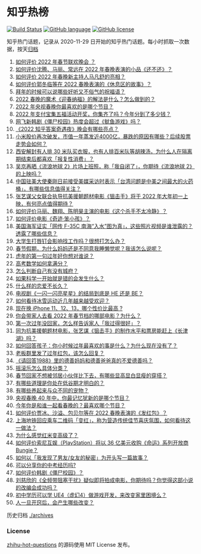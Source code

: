 # 知乎热榜
[![Build Status](https://github.com/ToWeLong/zhihu-hot-questions/workflows/CI/badge.svg)](https://github.com/ToWeLong/zhihu-hot-questions/actions)
[![GitHub language](https://img.shields.io/badge/language-golang-orange.svg)](https://golang.org/)
[![GitHub license](https://img.shields.io/github/license/ToWeLong/zhihu-hot-questions)](https://github.com/ToWeLong/zhihu-hot-questions/blob/main/LICENSE)

知乎热门话题，记录从 2020-11-29 日开始的知乎热门话题。每小时抓取一次数据，按天[归档](./archives)

<!-- BEGIN -->

1. [如何评价 2022 年春节联欢晚会 ？](https://www.zhihu.com/question/514233220)
1. [如何评价沈腾、马丽、常远在 2022 年春晚表演的小品《还不还》？](https://www.zhihu.com/question/514237081)
1. [如何评价 2022 年春晚新主持人马凡舒的亮相？](https://www.zhihu.com/question/514237585)
1. [如何评价郭冬临等在 2022 春晚表演的《休息区的故事》？](https://www.zhihu.com/question/514248213)
1. [拜年的时候可以说哪些好听又不俗气的祝福语？](https://www.zhihu.com/question/512454516)
1. [2022 春晚的魔术《迎春纳福》的解法是什么？怎么做到的？](https://www.zhihu.com/question/514244197)
1. [2022 年央视春晚你最喜欢的是哪个节目？](https://www.zhihu.com/question/514251916)
1. [2022 年支付宝集五福活动开奖，你集齐了吗？今年分到了多少钱？](https://www.zhihu.com/question/514242723)
1. [网飞新韩剧《僵尸校园》热度会超过《鱿鱼游戏》吗？](https://www.zhihu.com/question/513822236)
1. [《2022 知乎答案奇遇夜》晚会有哪些亮点？](https://www.zhihu.com/question/513941351)
1. [小米股价再次破发，市值一年蒸发近4000亿，暴跌的原因有哪些？后续股票走势会如何？](https://www.zhihu.com/question/513765651)
1. [西安解封有人排 30 米队买衣服，也有人排百米队等胡辣汤，为什么人在隔离期结束后都喜欢「报复性消费」？](https://www.zhihu.com/question/513192096)
1. [吴京再晒《流浪地球 2》片场上班照，称「我自闭了」，你期待《流浪地球 2》的上映吗？](https://www.zhihu.com/question/513781209)
1. [中国驻美大使秦刚日前接受美媒采访时表示「台湾问题是中美之间最大的火药桶」，有哪些信息值得关注？](https://www.zhihu.com/question/513988989)
1. [张艺谋父女联合执导抗美援朝题材电影《狙击手》将于 2022 年大年初一上映，有何亮点值得期待？](https://www.zhihu.com/question/500723482)
1. [如何评价马丽、魏翔、陈明昊主演的电影《这个杀手不太冷静》？](https://www.zhihu.com/question/512183237)
1. [如何评价电影《奇迹·笨小孩》？](https://www.zhihu.com/question/513091988)
1. [美国海军证实「网传 F-35C 南海“入水”图为真」，这些照片视频是谁泄露的？透露了哪些信息？](https://www.zhihu.com/question/513938964)
1. [大学生打唇钉会影响找工作吗？很想打怎么办？](https://www.zhihu.com/question/512412683)
1. [春节假期，为什么妈妈还是不同意我睡懒觉呢？我该怎么说呢？](https://www.zhihu.com/question/513051363)
1. [虎年的第一句过年好你想对谁说？](https://www.zhihu.com/question/513711865)
1. [高考数学如何拿满分？](https://www.zhihu.com/question/26735443)
1. [怎么判断自己有没有城府？](https://www.zhihu.com/question/275606514)
1. [如果科学一开始就是错的会发生什么？](https://www.zhihu.com/question/463746794)
1. [什么样的恋爱不长久？](https://www.zhihu.com/question/486858585)
1. [电视剧《一闪一闪亮星星》的结局到底是 HE 还是 BE？](https://www.zhihu.com/question/513670598)
1. [如何看待冰雪运动近几年越来越受欢迎？](https://www.zhihu.com/question/513782253)
1. [现在换 iPhone 11、12、13，哪个性价比最高  ?](https://www.zhihu.com/question/513217886)
1. [你会带家人去看 2022 年春节档的哪部电影？为什么？](https://www.zhihu.com/question/512117317)
1. [第一次过年没回家，怎么样告诉家人「我过得很好」？](https://www.zhihu.com/question/512532600)
1. [同为抗美援朝题材电影，张艺谋《狙击手》的制作水平和票房能赶上《长津湖》吗？](https://www.zhihu.com/question/500811647)
1. [如何回答孩子：你小时候过年最喜欢的事是什么？为什么现在没有了？](https://www.zhihu.com/question/511424206)
1. [老板群里发了过年红包，该怎么回复？](https://www.zhihu.com/question/512701029)
1. [《请回答1988》里的德善妈妈和德善爸爸真的不爱德善吗？](https://www.zhihu.com/question/407479441)
1. [摇滚乐怎么具体分类？](https://www.zhihu.com/question/48158390)
1. [春节回家不想被邻居小伙伴比下去，有哪些显高显白显瘦的穿搭？](https://www.zhihu.com/question/512593651)
1. [有哪些道理是你处在低谷期才明白的？](https://www.zhihu.com/question/479121439)
1. [有哪些养起来与众不同的宠物？](https://www.zhihu.com/question/290431408)
1. [央视春晚 40 年中，你最记忆犹新的是哪个节目？](https://www.zhihu.com/question/514076657)
1. [今年你是和谁一起看春晚的？最喜欢哪个节目？](https://www.zhihu.com/question/514219620)
1. [如何评价贾冰、沙溢、包贝尔等在 2022 春晚表演的《发红包》？](https://www.zhihu.com/question/514242075)
1. [上海地铁回应乘车二维码「变红」，称为营造传统佳节喜庆氛围，如何看待这一做法？](https://www.zhihu.com/question/514107150)
1. [为什么感觉红米变高级了？](https://www.zhihu.com/question/513172045)
1. [如何评价索尼互娱（PlayStation）将以 36 亿美元收购《命运》系列开放商 Bungie？](https://www.zhihu.com/question/514287290)
1. [如何以「我发现了男友/女友的秘密」为开头写一篇故事？](https://www.zhihu.com/question/508993906)
1. [可以分享你的中考经历吗?](https://www.zhihu.com/question/513966372)
1. [如何评价韩剧《僵尸校园》？](https://www.zhihu.com/question/513778487)
1. [刘慈欣的《全频带阻塞干扰》疑似即将拍成电影，你期待吗？你觉得这部小说的改编会成功吗？](https://www.zhihu.com/question/428745131)
1. [初中学历可以学 UE4（虚幻4）做游戏开发，来改变家里困境么？](https://www.zhihu.com/question/503485924)
1. [人一旦开窍后，会产生哪些改变？](https://www.zhihu.com/question/507160188)

<!-- END -->

历史归档 [./archives](./archives)


### License
[zhihu-hot-questions](https://github.com/towelong/zhihu-hot-questions) 的源码使用 MIT License 发布。